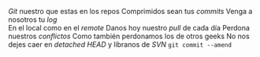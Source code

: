 *Git* nuestro que estas en los repos
Comprimidos sean tus *commits*
Venga a nosotros tu *log*     
En el local como en el *remote*
Danos hoy nuestro *pull* de cada día
Perdona nuestros *conflictos*
Como también perdonamos los de otros geeks
No nos dejes caer en *detached HEAD*
y líbranos de *SVN*
`git commit --amend`
